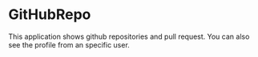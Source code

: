 # GitHubRepo
This application shows github repositories and pull request. You can also see the profile from an specific user. 

